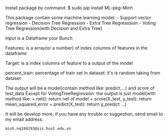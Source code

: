 Install package by command: $ sudo pip install ML-pkg-Minh

This package contain some machine learning model:
	- Support vector regression
	- Decision Tree Regression
	- Extra Tree Regresssion
	- Voting Tree Regression(with Decision and Extra Tree)

Input is a Dataframe your Bunch 

Features: is a array(or a number) of index columns of features in the dataframe

Target: is a index columns of feature to a output of the model

percent_train: percentage of train set in dataset: it's is random taking from dataset

The output will be a model(contain method like: predict,...) and score of test_data
	Except for VotingTreeRegression: the output is just model(with method like: 
					+ net(): return net of model
					+ score(X_test, y_test): return mean_squared_error
					+ predict(X_test): return y_predict
					...)

It will be develop more, if you have any trouble or suggestion, send email to my email address:
	
	minh.nq184293@sis.hust.edu.vn
		
